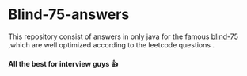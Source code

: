 # Blind-75-answers

<p>This repository consist of answers in only java for the famous <a href="https://leetcode.com/discuss/general-discussion/460599/blind-75-leetcode-questions">blind-75</a> ,which are well optimized according to the leetcode questions .</p>

<h4>All the best for interview guys 👍 </h4>
